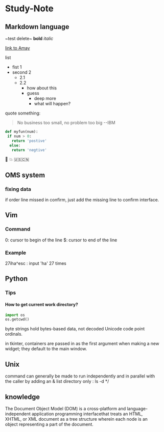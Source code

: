 # Study-Note
## Markdown language
~test delete~
**bold**
*italic*

[link to Amay](http://cnportal.intranet.local/SitePages/HomePage.aspx)

list
- fist 1
- second 2
  - 2.1
  - 2.2
    - how about this
    - guess
      - deep more
      - what will happen?
 
 quote something:
 > No business too small, no problem too big
 > --IBM
 
 ```python
def myfun(num):
  if num > 0:
    return 'postive'
   else:
    return 'negtive'
```

:camel:
:boom:
:us::cn:

## OMS system
### fixing data
if order line missed in confirm, just add the missing line to confirm interface.

## Vim
### Command
0: cursor to begin of the line
$: cursor to end of the line

### Example
27iha^esc : input 'ha' 27 times

## Python
### Tips
#### How to get current work directory?
```python
import os
os.getcwd()
```

byte strings hold bytes-based data, not decoded Unicode code point ordinals.

in tkinter, containers are passed in as the first argument when making a new widget; they default to the main window.

## Unix
command can generally be made to run independently and in parallel with the caller by adding an & 
list directory only : ls -d */

## knowledge
The Document Object Model (DOM) is a cross-platform and language-independent application programming interfacethat treats an HTML, XHTML, or XML document as a tree structure wherein each node is an object representing a part of the document. 
